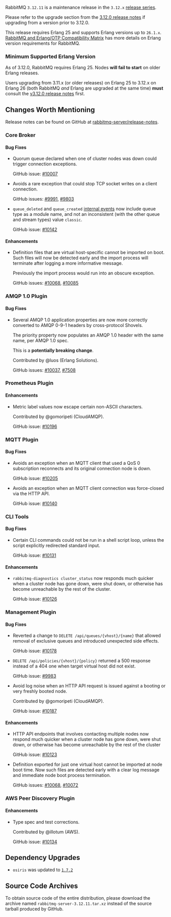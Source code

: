 RabbitMQ `3.12.11` is a maintenance release in the `3.12.x` [release series](https://www.rabbitmq.com/versions.html).

Please refer to the upgrade section from the [3.12.0 release notes](https://github.com/rabbitmq/rabbitmq-server/releases/tag/v3.12.0)
if upgrading from a version prior to 3.12.0.

This release requires Erlang 25 and supports Erlang versions up to `26.1.x`.
[RabbitMQ and Erlang/OTP Compatibility Matrix](https://www.rabbitmq.com/which-erlang.html) has more details on
Erlang version requirements for RabbitMQ.


### Minimum Supported Erlang Version

As of 3.12.0, RabbitMQ requires Erlang 25. Nodes **will fail to start** on older Erlang releases.

Users upgrading from 3.11.x (or older releases) on Erlang 25 to 3.12.x on Erlang 26
(both RabbitMQ *and* Erlang are upgraded at the same time) **must** consult
the [v3.12.0 release notes](https://github.com/rabbitmq/rabbitmq-server/releases/tag/v3.12.0) first.


## Changes Worth Mentioning

Release notes can be found on GitHub at [rabbitmq-server/release-notes](https://github.com/rabbitmq/rabbitmq-server/tree/v3.12.x/release-notes).


### Core Broker

#### Bug Fixes

 * Quorum queue declared when one of cluster nodes was down could trigger
   connection exceptions.

   GitHub issue: [#10007](https://github.com/rabbitmq/rabbitmq-server/issues/10007)

 * Avoids a rare exception that could stop TCP socket writes on a client connection.

   GitHub issues: [#9991](https://github.com/rabbitmq/rabbitmq-server/issues/9991), [#9803](https://github.com/rabbitmq/rabbitmq-server/discussions/9803)

 * `queue_deleted` and `queue_created` [internal events](https://rabbitmq.com/logging.html#internal-events) now include queue type as a module name,
   and not an inconsistent (with the other queue and stream types) value `classic`.

   GitHub issue: [#10142](https://github.com/rabbitmq/rabbitmq-server/pull/10142)

#### Enhancements

 * Definition files that are virtual host-specific cannot be imported on boot. Such files will now be
   detected early and the import process will terminate after logging a more informative message.

   Previously the import process would run into an obscure exception.

   GitHub issues: [#10068](https://github.com/rabbitmq/rabbitmq-server/issues/10068), [#10085](https://github.com/rabbitmq/rabbitmq-server/pull/10085)


### AMQP 1.0 Plugin

#### Bug Fixes

 * Several AMQP 1.0 application properties are now more correctly converted
   to AMQP 0-9-1 headers by cross-protocol Shovels.

   The priority property now populates an AMQP 1.0 header with the same name,
   per AMQP 1.0 spec.

   This is a **potentially breaking change**.

   Contributed by @luos (Erlang Solutions).

   GitHub issues: [#10037](https://github.com/rabbitmq/rabbitmq-server/pull/10037), [#7508](https://github.com/rabbitmq/rabbitmq-server/issues/7508)


### Prometheus Plugin

#### Enhancements

 * Metric label values now escape certain non-ASCII characters.

   Contributed by @gomoripeti (CloudAMQP).

   GitHub issue: [#10196](https://github.com/rabbitmq/rabbitmq-server/pull/10196)


### MQTT Plugin

#### Bug Fixes
               
 * Avoids an exception when an MQTT client that used a QoS 0 subscription reconnects
   and its original connection node is down.

   GitHub issue: [#10205](https://github.com/rabbitmq/rabbitmq-server/pull/10205)

 * Avoids an exception when an MQTT client connection was force-closed via the HTTP API.

   GitHub issue: [#10140](https://github.com/rabbitmq/rabbitmq-server/pull/10140)


### CLI Tools

#### Bug Fixes

 * Certain CLI commands could not be run in a shell script loop, unless the script explicitly
    redirected standard input.

   GitHub issue: [#10131](https://github.com/rabbitmq/rabbitmq-server/pull/10131)

#### Enhancements

 * `rabbitmq-diagnostics cluster_status` now responds much quicker when a cluster node
   has gone down, were shut down, or otherwise has become unreachable by the rest of the cluster.

   GitHub issue: [#10126](https://github.com/rabbitmq/rabbitmq-server/pull/10126)


### Management Plugin

#### Bug Fixes

 * Reverted a change to `DELETE /api/queues/{vhost}/{name}` that allowed removal of
   exclusive queues and introduced unexpected side effects.

   GitHub issue: [#10178](https://github.com/rabbitmq/rabbitmq-server/pull/10178)

 * `DELETE /api/policies/{vhost}/{policy}` returned a 500 response instead of a 404 one
   when target virtual host did not exist.

   GitHub issue: [#9983](https://github.com/rabbitmq/rabbitmq-server/issues/9983)

 * Avoid log noise when an HTTP API request is issued against a booting
   or very freshly booted node.

   Contributed by @gomoripeti (CloudAMQP).

   GitHub issue: [#10187](https://github.com/rabbitmq/rabbitmq-server/pull/10187)

#### Enhancements

 * HTTP API endpoints that involves contacting multiple nodes now respond much quicker when a cluster node
   has gone down, were shut down, or otherwise has become unreachable by the rest of the cluster
                                                             
   GitHub issue: [#10123](https://github.com/rabbitmq/rabbitmq-server/pull/10123)

 * Definition exported for just one virtual host cannot be imported at node boot time.
   Now such files are detected early with a clear log message and immediate node boot process termination.

   GitHub issues: [#10068](https://github.com/rabbitmq/rabbitmq-server/issues/10068), [#10072](https://github.com/rabbitmq/rabbitmq-server/pull/10072)


### AWS Peer Discovery Plugin

#### Enhancements

 * Type spec and test corrections.
                        
   Contributed by @illotum (AWS).

   GitHub issue: [#10134](https://github.com/rabbitmq/rabbitmq-server/pull/10134)


## Dependency Upgrades

 * `osiris` was updated to [`1.7.2`](https://github.com/rabbitmq/osiris/releases)


## Source Code Archives

To obtain source code of the entire distribution, please download the archive named `rabbitmq-server-3.12.11.tar.xz`
instead of the source tarball produced by GitHub.
